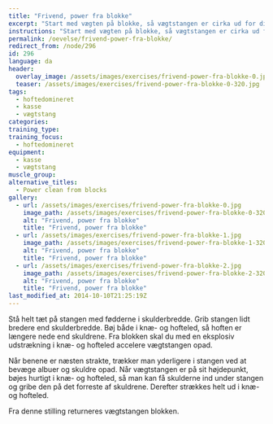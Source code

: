 ```yaml
---
title: "Frivend, power fra blokke"
excerpt: "Start med vægten på blokke, så vægtstangen er cirka ud for dine knæ. Let foroverbøjet skal du med en eksplosiv udstrækning i hoften sætte fart i vægtstangen, så du kan gå under vægten og gribe den på brystkassen med albuerne pegende frem."
instructions: "Start med vægten på blokke, så vægtstangen er cirka ud for dine knæ. Let foroverbøjet skal du med en eksplosiv udstrækning i hoften sætte fart i vægtstangen, så du kan gå under vægten og gribe den på brystkassen med albuerne pegende frem."
permalink: /oevelse/frivend-power-fra-blokke/
redirect_from: /node/296
id: 296
language: da
header:
  overlay_image: /assets/images/exercises/frivend-power-fra-blokke-0.jpg
  teaser: /assets/images/exercises/frivend-power-fra-blokke-0-320.jpg
tags:
  - hoftedomineret
  - kasse
  - vægtstang
categories:
training_type: 
training_focus: 
  - hoftedomineret
equipment:
  - kasse
  - vægtstang
muscle_group:
alternative_titles:
  - Power clean from blocks
gallery:
  - url: /assets/images/exercises/frivend-power-fra-blokke-0.jpg
    image_path: /assets/images/exercises/frivend-power-fra-blokke-0-320.jpg
    alt: "Frivend, power fra blokke"
    title: "Frivend, power fra blokke"
  - url: /assets/images/exercises/frivend-power-fra-blokke-1.jpg
    image_path: /assets/images/exercises/frivend-power-fra-blokke-1-320.jpg
    alt: "Frivend, power fra blokke"
    title: "Frivend, power fra blokke"
  - url: /assets/images/exercises/frivend-power-fra-blokke-2.jpg
    image_path: /assets/images/exercises/frivend-power-fra-blokke-2-320.jpg
    alt: "Frivend, power fra blokke"
    title: "Frivend, power fra blokke"
last_modified_at: 2014-10-10T21:25:19Z
---
```


Stå helt tæt på stangen med fødderne i skulderbredde. Grib stangen lidt bredere end skulderbredde. Bøj både i knæ- og hofteled, så hoften er længere nede end skuldrene. Fra blokken skal du med en eksplosiv udstrækning i knæ- og hofteled accelere vægtstangen opad.

Når benene er næsten strakte, trækker man yderligere i stangen ved at bevæge albuer og skuldre opad. Når vægtstangen er på sit højdepunkt, bøjes hurtigt i knæ- og hofteled, så man kan få skulderne ind under stangen og gribe den på det forreste af skuldrene. Derefter strækkes helt ud i knæ- og hofteled.

Fra denne stilling returneres vægtstangen blokken.
